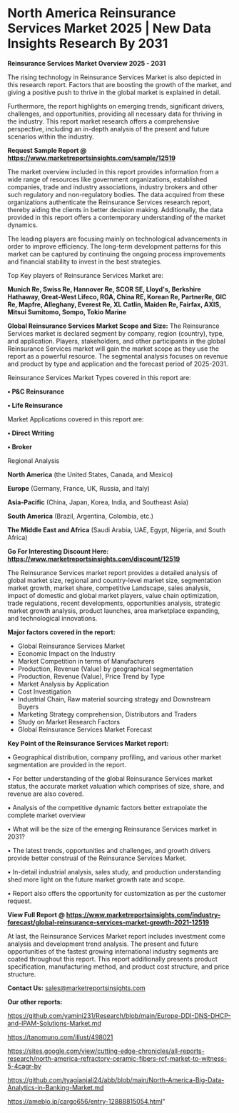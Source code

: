  # North America Reinsurance Services Market 2025 | New Data Insights Research By 2031

<Strong> Reinsurance Services Market Overview 2025 - 2031</strong>

The rising technology in Reinsurance Services Market is also depicted in this research report. Factors that are boosting the growth of the market, and giving a positive push to thrive in the global market is explained in detail.

Furthermore, the report highlights on emerging trends, significant drivers, challenges, and opportunities, providing all necessary data for thriving in the industry. This report market research offers a comprehensive perspective, including an in-depth analysis of the present and future scenarios within the industry.

<strong>Request Sample Report @ <a href=https://www.marketreportsinsights.com/sample/12519>https://www.marketreportsinsights.com/sample/12519</a></strong>

The market overview included in this report provides information from a wide range of resources like government organizations, established companies, trade and industry associations, industry brokers and other such regulatory and non-regulatory bodies. The data acquired from these organizations authenticate the Reinsurance Services research report, thereby aiding the clients in better decision making. Additionally, the data provided in this report offers a contemporary understanding of the market dynamics.

The leading players are focusing mainly on technological advancements in order to improve efficiency. The long-term development patterns for this market can be captured by continuing the ongoing process improvements and financial stability to invest in the best strategies.

Top Key players of Reinsurance Services Market are:

<strong>Munich Re, Swiss Re, Hannover Re, SCOR SE, Lloyd's, Berkshire Hathaway, Great-West Lifeco, RGA, China RE, Korean Re, PartnerRe, GIC Re, Mapfre, Alleghany, Everest Re, XL Catlin, Maiden Re, Fairfax, AXIS, Mitsui Sumitomo, Sompo, Tokio Marine</strong>

<strong><b>Global Reinsurance Services Market Scope and Size:</b></strong>
The Reinsurance Services market is declared segment by company, region (country), type, and application. Players, stakeholders, and other participants in the global Reinsurance Services market will gain the market scope as they use the report as a powerful resource. The segmental analysis focuses on revenue and product by type and application and the forecast period of 2025-2031.

Reinsurance Services Market Types covered in this report are:

<strong>• P&C Reinsurance

• Life Reinsurance</strong>

Market Applications covered in this report are:

<strong>• Direct Writing

• Broker</strong> 

Regional Analysis

<strong>North America</strong> (the United States, Canada, and Mexico)

<strong>Europe</strong> (Germany, France, UK, Russia, and Italy)

<strong>Asia-Pacific</strong> (China, Japan, Korea, India, and Southeast Asia)

<strong>South America</strong> (Brazil, Argentina, Colombia, etc.)

<strong>The Middle East and Africa</strong> (Saudi Arabia, UAE, Egypt, Nigeria, and South Africa)

<strong>Go For Interesting Discount Here: <a href=https://www.marketreportsinsights.com/discount/12519>https://www.marketreportsinsights.com/discount/12519</a></strong>

The Reinsurance Services market report provides a detailed analysis of global market size, regional and country-level market size, segmentation market growth, market share, competitive Landscape, sales analysis, impact of domestic and global market players, value chain optimization, trade regulations, recent developments, opportunities analysis, strategic market growth analysis, product launches, area marketplace expanding, and technological innovations.

<strong><b>Major factors covered in the report:</b></strong>
<ul>
  <li>Global Reinsurance Services Market </li>
  <li>Economic Impact on the Industry</li>
  <li>Market Competition in terms of Manufacturers</li>
  <li>Production, Revenue (Value) by geographical segmentation</li>
  <li>Production, Revenue (Value), Price Trend by Type</li>
  <li>Market Analysis by Application</li>
  <li>Cost Investigation</li>
  <li>Industrial Chain, Raw material sourcing strategy and Downstream Buyers</li>
  <li>Marketing Strategy comprehension, Distributors and Traders</li>
  <li>Study on Market Research Factors</li>
  <li>Global Reinsurance Services Market Forecast</li>
</ul>

<strong><b>Key Point of the Reinsurance Services Market report:</b></strong>

• Geographical distribution, company profiling, and various other market segmentation are provided in the report.

• For better understanding of the global Reinsurance Services market status, the accurate market valuation which comprises of size, share, and revenue are also covered.

• Analysis of the competitive dynamic factors better extrapolate the complete market overview

• What will be the size of the emerging Reinsurance Services market in 2031?

• The latest trends, opportunities and challenges, and growth drivers provide better construal of the Reinsurance Services Market.

• In-detail industrial analysis, sales study, and production understanding shed more light on the future market growth rate and scope.

• Report also offers the opportunity for customization as per the customer request.

<strong><b>View Full Report @ <a href=https://www.marketreportsinsights.com/industry-forecast/global-reinsurance-services-market-growth-2021-12519>https://www.marketreportsinsights.com/industry-forecast/global-reinsurance-services-market-growth-2021-12519</a></b></strong>


At last, the Reinsurance Services Market report includes investment come analysis and development trend analysis. The present and future opportunities of the fastest growing international industry segments are coated throughout this report. This report additionally presents product specification, manufacturing method, and product cost structure, and price structure.

<strong>Contact Us:</strong>
sales@marketreportsinsights.com

<strong>Our other reports:</strong>

<a href=https://github.com/yamini231/Research/blob/main/Europe-DDI-DNS-DHCP-and-IPAM-Solutions-Market.md>https://github.com/yamini231/Research/blob/main/Europe-DDI-DNS-DHCP-and-IPAM-Solutions-Market.md</a>

<a href=https://tanomuno.com/illust/498021>https://tanomuno.com/illust/498021</a>

<a href=https://sites.google.com/view/cutting-edge-chronicles/all-reports-research/north-america-refractory-ceramic-fibers-rcf-market-to-witness-5-4cagr-by>https://sites.google.com/view/cutting-edge-chronicles/all-reports-research/north-america-refractory-ceramic-fibers-rcf-market-to-witness-5-4cagr-by</a>

<a href=https://github.com/tyagianjali24/abb/blob/main/North-America-Big-Data-Analytics-in-Banking-Market.md>https://github.com/tyagianjali24/abb/blob/main/North-America-Big-Data-Analytics-in-Banking-Market.md</a>

<a href=https://ameblo.jp/cargo656/entry-12888815054.html>https://ameblo.jp/cargo656/entry-12888815054.html</a>"
